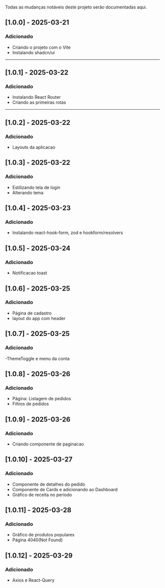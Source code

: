 Todas as mudanças notáveis deste projeto serão documentadas aqui.

## [1.0.0] - 2025-03-21

### Adicionado

- Criando o projeto com o Vite
- Instalando shadcn/ui

---

## [1.0.1] - 2025-03-22

### Adicionado

- Instalando React Router
- Criando as primeiras rotas

---

## [1.0.2] - 2025-03-22

### Adicionado

- Layouts da aplicacao

## [1.0.3] - 2025-03-22

### Adicionado

- Estilizando tela de login
- Alterando tema

## [1.0.4] - 2025-03-23

### Adicionado

- Instalando react-hook-form, zod e hookform/resolvers

## [1.0.5] - 2025-03-24

### Adicionado

- Notificacao toast

## [1.0.6] - 2025-03-25

### Adicionado

- Página de cadastro
- layout do app com header

## [1.0.7] - 2025-03-25

### Adicionado

-ThemeToggle e menu da conta

## [1.0.8] - 2025-03-26

### Adicionado

- Página: Listagem de pedidos
- Filtros de pedidos

## [1.0.9] - 2025-03-26

### Adicionado

- Criando componente de paginacao

## [1.0.10] - 2025-03-27

### Adicionado

- Componente de detalhes do pedido
- Componente de Cards e adicionando ao Dashboard
- Gráfico de receita no período

## [1.0.11] - 2025-03-28

### Adicionado

- Gráfico de produtos populares
- Página 4040(Not Found)

## [1.0.12] - 2025-03-29

### Adicionado

- Axios e React-Query

